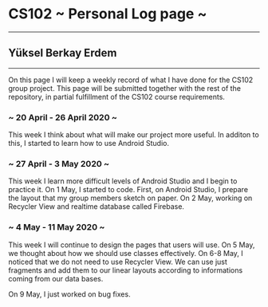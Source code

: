 # CS102 ~ Personal Log page ~
****
## Yüksel Berkay Erdem 
****

On this page I will keep a weekly record of what I have done for the CS102 group project. This page will be submitted together with the rest of the repository, in partial fulfillment of the CS102 course requirements.

### ~ 20 April - 26 April 2020 ~
This week I think about what will make our project more useful. In additon to this, I started to learn how to use Android Studio.

### ~ 27 April - 3 May 2020 ~
This week I learn more difficult levels of Android Studio and I begin to practice it. 
On 1 May, I started to code. First, on Android Studio, I prepare the layout that my group members sketch on paper. 
On 2 May, working on Recycler View and realtime database called Firebase.

### ~ 4 May - 11 May 2020 ~
This week I will continue to design the pages that users will use. 
On 5 May, we thought about how we should use classes effectively. 
On 6-8 May, I noticed that we do not need to use Recycler View. We can use just fragments and add them to our linear layouts according to informations coming from our data bases.

On 9 May, I just worked on bug fixes.

